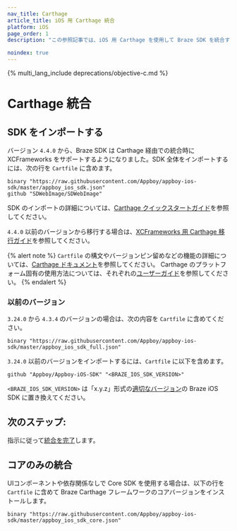 ```yaml
---
nav_title: Carthage
article_title: iOS 用 Carthage 統合
platform: iOS
page_order: 1
description: "この参照記事では、iOS 用 Carthage を使用して Braze SDK を統合する方法を示します。"

noindex: true
---
```


{% multi_lang_include deprecations/objective-c.md %}

# Carthage 統合

## SDK をインポートする

バージョン `4.4.0` から、Braze SDK は Carthage 経由での統合時に XCFrameworks をサポートするようになりました。SDK 全体をインポートするには、次の行を `Cartfile` に含めます。
```
binary "https://raw.githubusercontent.com/Appboy/appboy-ios-sdk/master/appboy_ios_sdk.json"
github "SDWebImage/SDWebImage"
```

SDK のインポートの詳細については、[Carthage クイックスタートガイド][1]を参照してください。

`4.4.0` 以前のバージョンから移行する場合は、[XCFrameworks 用 Carthage 移行ガイド][2]を参照してください。

{% alert note %}
`Cartfile` の構文やバージョンピン留めなどの機能の詳細については、[Carthage ドキュメント](https://github.com/Carthage/Carthage/blob/master/Documentation/Artifacts.md#cartfile)を参照してください。
Carthage のプラットフォーム固有の使用方法については、それぞれの[ユーザーガイド](https://github.com/Carthage/Carthage#if-youre-building-for-ios-tvos-or-watchos)を参照してください。
{% endalert %}

### 以前のバージョン

`3.24.0` から `4.3.4` のバージョンの場合は、次の内容を `Cartfile` に含めてください。
```
binary "https://raw.githubusercontent.com/Appboy/appboy-ios-sdk/master/appboy_ios_sdk_full.json"
```

`3.24.0` 以前のバージョンをインポートするには、`Cartfile` に以下を含めます。
```
github "Appboy/Appboy-iOS-SDK" "<BRAZE_IOS_SDK_VERSION>"
```

`<BRAZE_IOS_SDK_VERSION>` は「x.y.z」形式の[適切なバージョン][4]の Braze iOS SDK に置き換えてください。

## 次のステップ:

指示に従って[統合を完了][5]します。

## コアのみの統合

UIコンポーネントや依存関係なしで Core SDK を使用する場合は、以下の行を `Cartfile` に含めて Braze Carthage フレームワークのコアバージョンをインストールします。

```
binary "https://raw.githubusercontent.com/Appboy/appboy-ios-sdk/master/appboy_ios_sdk_core.json"
```

[1]: https://github.com/Carthage/Carthage#quick-start
[2]: https://github.com/Carthage/Carthage#migrating-a-project-from-framework-bundles-to-xcframeworks
[4]: https://github.com/Appboy/appboy-ios-sdk/releases
[5]: {{site.baseurl}}/developer_guide/platform_integration_guides/ios/initial_sdk_setup/completing_integration/
[6]: https://github.com/Carthage/Carthage/blob/master/Documentation/Artifacts.md#cartfile
